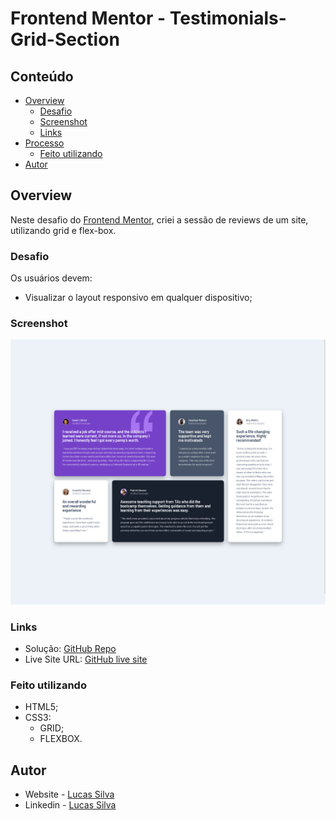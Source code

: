 # Frontend Mentor - Testimonials-Grid-Section

## Conteúdo

- [Overview](#overview)
  - [Desafio](#desafio)
  - [Screenshot](#screenshot)
  - [Links](#links)
- [Processo](#processo)
  - [Feito utilizando](#feito-utilizando)
- [Autor](#autor)

## Overview

Neste desafio do [Frontend Mentor](https://www.frontendmentor.io/), criei a sessão de reviews de um site, utilizando grid e flex-box.

### Desafio

Os usuários devem:

- Visualizar o layout responsivo em qualquer dispositivo;

### Screenshot

![](./images/Screenshot/Screenshot.png)

### Links

- Solução: [GitHub Repo](https://github.com/lucasfs022/Testimonial-Grid_Section)
- Live Site URL: [GitHub live site](https://lucasfs022.github.io/Testimonial-Grid_Section/)

### Feito utilizando

- HTML5; 
- CSS3:
    - GRID;
    - FLEXBOX.

## Autor

- Website - [Lucas Silva](https://www.lfsdev.com.br)
- Linkedin - [Lucas Silva](https://www.linkedin.com/in/lucas-silva-658980161)
